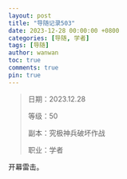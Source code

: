 ```yaml
---
layout: post
title: "导随记录503"
date: 2023-12-28 00:00:00 +0800
categories: [导随, 学者]
tags: [导随]
author: wanwan
toc: true
comments: true
pin: true
---
```

> 日期：2023.12.28
>
> 等级：50
>
> 副本：究极神兵破坏作战
>
> 职业：学者

开幕雷击。